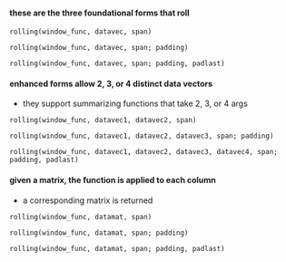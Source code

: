 
#### these are the three foundational forms that roll

```
rolling(window_func, datavec, span)

rolling(window_func, datavec, span; padding)

rolling(window_func, datavec, span; padding, padlast)
```

#### enhanced forms allow 2, 3, or 4 distinct data vectors

- they support summarizing functions that take 2, 3, or 4 args

```
rolling(window_func, datavec1, datavec2, span)

rolling(window_func, datavec1, datavec2, datavec3, span; padding)

rolling(window_func, datavec1, datavec2, datavec3, datavec4, span; padding, padlast)
```

#### given a matrix, the function is applied to each column
- a corresponding matrix is returned

```
rolling(window_func, datamat, span)

rolling(window_func, datamat, span; padding)

rolling(window_func, datamat, span; padding, padlast)
```


